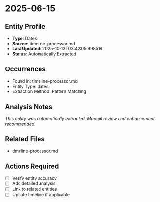 # 2025-06-15

## Entity Profile
- **Type**: Dates
- **Source**: timeline-processor.md
- **Last Updated**: 2025-10-12T03:42:05.998518
- **Status**: Automatically Extracted

## Occurrences
- Found in: timeline-processor.md
- Entity Type: dates
- Extraction Method: Pattern Matching

## Analysis Notes
*This entity was automatically extracted. Manual review and enhancement recommended.*

## Related Files
- timeline-processor.md

## Actions Required
- [ ] Verify entity accuracy
- [ ] Add detailed analysis
- [ ] Link to related entities
- [ ] Update timeline if applicable
